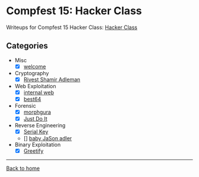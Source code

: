 # Compfest 15: Hacker Class
Writeups for Compfest 15 Hacker Class: [Hacker Class](https://ctf.compfest.id/)

## Categories
- Misc
  - [X] [welcome](Misc/welcome.md)

- Cryptography
  - [X] [Rivest Shamir Adleman](Cryptography/Rivest%20Shamir%20Adleman.md)
- Web Exploitation
  - [X] [internal web](Web%20Exploitation/internal%20web.md)
  - [X] [best64](Web%20Exploitation/best64.md)
- Forensic
  - [X] [morphgura](Forensic/morphgura.md)
  - [X] [Just Do It](Forensic/Just%20Do%20It.md)
- Reverse Engineering
  - [X] [Serial Key](Reverse%20Engineering/Serial%20Key.md)
  - [] [baby JaSon adler](Reverse%20Engineering/baby%20JaSon%20adler.md)
- Binary Exploitation
  - [X] [Greetify](Binary%20Exploitation/Greetify.md)

---
[Back to home](../../../README.md)